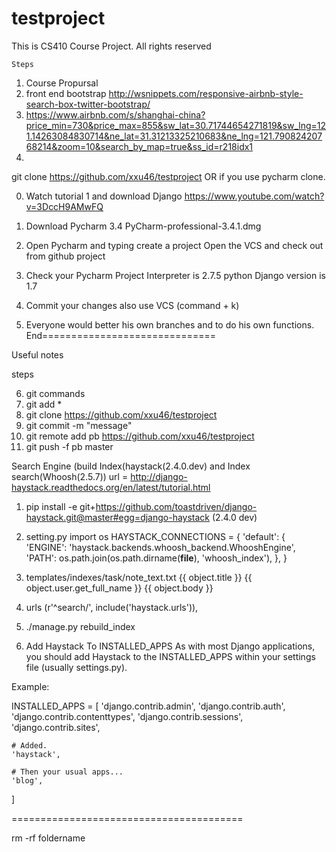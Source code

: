 # testproject
This is CS410 Course Project.
All rights reserved

    Steps 
1.  Course Propursal
2.  front end bootstrap http://wsnippets.com/responsive-airbnb-style-search-box-twitter-bootstrap/
3.   https://www.airbnb.com/s/shanghai-china?price_min=730&price_max=855&sw_lat=30.71744654271819&sw_lng=121.14263084830714&ne_lat=31.31213325210683&ne_lng=121.79082420768214&zoom=10&search_by_map=true&ss_id=r218idx1
4. 


git clone https://github.com/xxu46/testproject OR if you use pycharm clone. 

0. Watch tutorial 1 and download Django 
https://www.youtube.com/watch?v=3DccH9AMwFQ

1. Download Pycharm 3.4
PyCharm-professional-3.4.1.dmg

2. Open Pycharm and typing create a project
Open the VCS and check out from github project

3. Check your Pycharm Project Interpreter is 2.7.5 python
    Django version is 1.7

4. Commit your changes also use VCS   (command + k)


5. Everyone would better his own branches and to do his own functions. 
End==============================

Useful notes

steps

6. git commands
7. git add *
8. git clone https://github.com/xxu46/testproject
9. git commit -m "message"
10. git remote add pb https://github.com/xxu46/testproject
11. git push -f pb master



Search Engine (build Index(haystack(2.4.0.dev) and Index search(Whoosh(2.5.7))
url = http://django-haystack.readthedocs.org/en/latest/tutorial.html
1. pip install -e git+https://github.com/toastdriven/django-haystack.git@master#egg=django-haystack    (2.4.0 dev)
2.
    setting.py
    import os
    HAYSTACK_CONNECTIONS = {
        'default': {
            'ENGINE': 'haystack.backends.whoosh_backend.WhooshEngine',
            'PATH': os.path.join(os.path.dirname(__file__), 'whoosh_index'),
        },
    }
 
3. templates/indexes/task/note_text.txt
    {{ object.title }}
    {{ object.user.get_full_name }}
    {{ object.body }}
4. urls
    (r'^search/', include('haystack.urls')),

5.  ./manage.py rebuild_index
6.  Add Haystack To INSTALLED_APPS
As with most Django applications, you should add Haystack to the INSTALLED_APPS within your settings file (usually settings.py).

Example:

INSTALLED_APPS = [
    'django.contrib.admin',
    'django.contrib.auth',
    'django.contrib.contenttypes',
    'django.contrib.sessions',
    'django.contrib.sites',

    # Added.
    'haystack',

    # Then your usual apps...
    'blog',
]


========================================


rm -rf foldername
